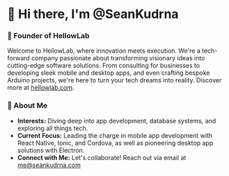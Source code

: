 # 👋 Hi there, I'm @SeanKudrna

### 🚀 Founder of HellowLab
Welcome to HellowLab, where innovation meets execution. We're a tech-forward company passionate about transforming visionary ideas into cutting-edge software solutions. From consulting for businesses to developing sleek mobile and desktop apps, and even crafting bespoke Arduino projects, we're here to turn your tech dreams into reality. Discover more at [hellowlab.com](https://hellowlab.com).

### 🌟 About Me
- **Interests:** Diving deep into app development, database systems, and exploring all things tech.
- **Current Focus:** Leading the charge in mobile app development with React Native, Ionic, and Cordova, as well as pioneering desktop app solutions with Electron.
- **Connect with Me:** Let's collaborate! Reach out via email at [me@seankudrna.com](mailto:me@seankudrna.com)

<!---
SeanKudrna/SeanKudrna is a ✨ special ✨ repository because its `README.md` (this file) appears on your GitHub profile.
You can click the Preview link to take a look at your changes.
--->
